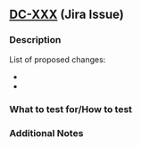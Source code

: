## [DC-XXX](https://jira-dev.bdm-dev.dts-stn.com/browse/DC-XXX) (Jira Issue)

### Description

List of proposed changes:

-
-

### What to test for/How to test

### Additional Notes
